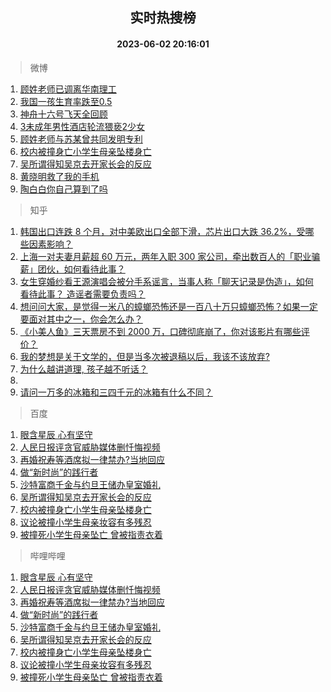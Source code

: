 <div align="center"><h2>实时热搜榜</h2><h4>2023-06-02 20:16:01</h4></div>

> 微博  

1. [顾姓老师已调离华南理工](https://s.weibo.com/weibo?q=%23%E9%A1%BE%E5%A7%93%E8%80%81%E5%B8%88%E5%B7%B2%E8%B0%83%E7%A6%BB%E5%8D%8E%E5%8D%97%E7%90%86%E5%B7%A5%23&t=31&band_rank=1&Refer=top)<br />
2. [我国一孩生育率跌至0.5](https://s.weibo.com/weibo?q=%23%E6%88%91%E5%9B%BD%E4%B8%80%E5%AD%A9%E7%94%9F%E8%82%B2%E7%8E%87%E8%B7%8C%E8%87%B30.5%23&t=31&band_rank=2&Refer=top)<br />
3. [神舟十六号飞天全回顾](https://s.weibo.com/weibo?q=%23%E7%A5%9E%E8%88%9F%E5%8D%81%E5%85%AD%E5%8F%B7%E9%A3%9E%E5%A4%A9%E5%85%A8%E5%9B%9E%E9%A1%BE%23&t=31&band_rank=3&Refer=top)<br />
4. [3未成年男性酒店轮流猥亵2少女](https://s.weibo.com/weibo?q=%233%E6%9C%AA%E6%88%90%E5%B9%B4%E7%94%B7%E6%80%A7%E9%85%92%E5%BA%97%E8%BD%AE%E6%B5%81%E7%8C%A5%E4%BA%B52%E5%B0%91%E5%A5%B3%23&t=31&band_rank=4&Refer=top)<br />
5. [顾姓老师与苏某曾共同发明专利](https://s.weibo.com/weibo?q=%23%E9%A1%BE%E5%A7%93%E8%80%81%E5%B8%88%E4%B8%8E%E8%8B%8F%E6%9F%90%E6%9B%BE%E5%85%B1%E5%90%8C%E5%8F%91%E6%98%8E%E4%B8%93%E5%88%A9%23&t=31&band_rank=5&Refer=top)<br />
6. [校内被撞身亡小学生母亲坠楼身亡](https://s.weibo.com/weibo?q=%23%E6%A0%A1%E5%86%85%E8%A2%AB%E6%92%9E%E8%BA%AB%E4%BA%A1%E5%B0%8F%E5%AD%A6%E7%94%9F%E6%AF%8D%E4%BA%B2%E5%9D%A0%E6%A5%BC%E8%BA%AB%E4%BA%A1%23&t=31&band_rank=6&Refer=top)<br />
7. [吴所谓得知吴京去开家长会的反应](https://s.weibo.com/weibo?q=%23%E5%90%B4%E6%89%80%E8%B0%93%E5%BE%97%E7%9F%A5%E5%90%B4%E4%BA%AC%E5%8E%BB%E5%BC%80%E5%AE%B6%E9%95%BF%E4%BC%9A%E7%9A%84%E5%8F%8D%E5%BA%94%23&t=31&band_rank=7&Refer=top)<br />
8. [黄晓明救了我的手机](https://s.weibo.com/weibo?q=%23%E9%BB%84%E6%99%93%E6%98%8E%E6%95%91%E4%BA%86%E6%88%91%E7%9A%84%E6%89%8B%E6%9C%BA%23&t=31&band_rank=8&Refer=top)<br />
9. [陶白白你自己算到了吗](https://s.weibo.com/weibo?q=%23%E9%99%B6%E7%99%BD%E7%99%BD%E4%BD%A0%E8%87%AA%E5%B7%B1%E7%AE%97%E5%88%B0%E4%BA%86%E5%90%97%23&t=31&band_rank=9&Refer=top)<br />

> 知乎  

1. [韩国出口连跌 8 个月，对中美欧出口全部下滑，芯片出口大跌 36.2%，受哪些因素影响？](https://www.zhihu.com/question/604222429)<br />
2. [上海一对夫妻月薪超 60 万元，两年入职 300 家公司，牵出数百人的「职业骗薪」团伙，如何看待此事？](https://www.zhihu.com/question/604403306)<br />
3. [女生穿婚纱看王源演唱会被分手系谣言，当事人称「聊天记录是伪造」，如何看待此事？ 造谣者需要负责吗？](https://www.zhihu.com/question/604390809)<br />
4. [想问问大家，是觉得一米八的蟑螂恐怖还是一百八十万只蟑螂恐怖？如果一定要面对其中之一，你会怎么办？](https://www.zhihu.com/question/600068717)<br />
5. [《小美人鱼》三天票房不到 2000 万，口碑彻底崩了，你对该影片有哪些评价？](https://www.zhihu.com/question/603592302)<br />
6. [我的梦想是关于文学的，但是当多次被退稿以后，我该不该放弃?](https://www.zhihu.com/question/604011027)<br />
7. [为什么越讲道理, 孩子越不听话？](https://www.zhihu.com/question/598809389)<br />
8. []()<br />
9. [请问一万多的冰箱和三四千元的冰箱有什么不同？](https://www.zhihu.com/question/494932195)<br />

> 百度  

1. [眼含星辰 心有坚守](https://www.baidu.com/s?wd=%E7%9C%BC%E5%90%AB%E6%98%9F%E8%BE%B0+%E5%BF%83%E6%9C%89%E5%9D%9A%E5%AE%88&sa=fyb_news&rsv_dl=fyb_news)<br />
2. [人民日报评贪官威胁媒体删忏悔视频](https://www.baidu.com/s?wd=%E4%BA%BA%E6%B0%91%E6%97%A5%E6%8A%A5%E8%AF%84%E8%B4%AA%E5%AE%98%E5%A8%81%E8%83%81%E5%AA%92%E4%BD%93%E5%88%A0%E5%BF%8F%E6%82%94%E8%A7%86%E9%A2%91&sa=fyb_news&rsv_dl=fyb_news)<br />
3. [再婚祝寿等酒席拟一律禁办?当地回应](https://www.baidu.com/s?wd=%E5%86%8D%E5%A9%9A%E7%A5%9D%E5%AF%BF%E7%AD%89%E9%85%92%E5%B8%AD%E6%8B%9F%E4%B8%80%E5%BE%8B%E7%A6%81%E5%8A%9E%3F%E5%BD%93%E5%9C%B0%E5%9B%9E%E5%BA%94&sa=fyb_news&rsv_dl=fyb_news)<br />
4. [做“新时尚”的践行者](https://www.baidu.com/s?wd=%E5%81%9A%E2%80%9C%E6%96%B0%E6%97%B6%E5%B0%9A%E2%80%9D%E7%9A%84%E8%B7%B5%E8%A1%8C%E8%80%85&sa=fyb_news&rsv_dl=fyb_news)<br />
5. [沙特富商千金与约旦王储办皇室婚礼](https://www.baidu.com/s?wd=%E6%B2%99%E7%89%B9%E5%AF%8C%E5%95%86%E5%8D%83%E9%87%91%E4%B8%8E%E7%BA%A6%E6%97%A6%E7%8E%8B%E5%82%A8%E5%8A%9E%E7%9A%87%E5%AE%A4%E5%A9%9A%E7%A4%BC&sa=fyb_news&rsv_dl=fyb_news)<br />
6. [吴所谓得知吴京去开家长会的反应](https://www.baidu.com/s?wd=%E5%90%B4%E6%89%80%E8%B0%93%E5%BE%97%E7%9F%A5%E5%90%B4%E4%BA%AC%E5%8E%BB%E5%BC%80%E5%AE%B6%E9%95%BF%E4%BC%9A%E7%9A%84%E5%8F%8D%E5%BA%94&sa=fyb_news&rsv_dl=fyb_news)<br />
7. [校内被撞身亡小学生母亲坠楼身亡](https://www.baidu.com/s?wd=%E6%A0%A1%E5%86%85%E8%A2%AB%E6%92%9E%E8%BA%AB%E4%BA%A1%E5%B0%8F%E5%AD%A6%E7%94%9F%E6%AF%8D%E4%BA%B2%E5%9D%A0%E6%A5%BC%E8%BA%AB%E4%BA%A1&sa=fyb_news&rsv_dl=fyb_news)<br />
8. [议论被撞小学生母亲妆容有多残忍](https://www.baidu.com/s?wd=%E8%AE%AE%E8%AE%BA%E8%A2%AB%E6%92%9E%E5%B0%8F%E5%AD%A6%E7%94%9F%E6%AF%8D%E4%BA%B2%E5%A6%86%E5%AE%B9%E6%9C%89%E5%A4%9A%E6%AE%8B%E5%BF%8D&sa=fyb_news&rsv_dl=fyb_news)<br />
9. [被撞死小学生母亲坠亡 曾被指责衣着](https://www.baidu.com/s?wd=%E8%A2%AB%E6%92%9E%E6%AD%BB%E5%B0%8F%E5%AD%A6%E7%94%9F%E6%AF%8D%E4%BA%B2%E5%9D%A0%E4%BA%A1+%E6%9B%BE%E8%A2%AB%E6%8C%87%E8%B4%A3%E8%A1%A3%E7%9D%80&sa=fyb_news&rsv_dl=fyb_news)<br />

> 哔哩哔哩  

1. [眼含星辰 心有坚守](https://www.baidu.com/s?wd=%E7%9C%BC%E5%90%AB%E6%98%9F%E8%BE%B0+%E5%BF%83%E6%9C%89%E5%9D%9A%E5%AE%88&sa=fyb_news&rsv_dl=fyb_news)<br />
2. [人民日报评贪官威胁媒体删忏悔视频](https://www.baidu.com/s?wd=%E4%BA%BA%E6%B0%91%E6%97%A5%E6%8A%A5%E8%AF%84%E8%B4%AA%E5%AE%98%E5%A8%81%E8%83%81%E5%AA%92%E4%BD%93%E5%88%A0%E5%BF%8F%E6%82%94%E8%A7%86%E9%A2%91&sa=fyb_news&rsv_dl=fyb_news)<br />
3. [再婚祝寿等酒席拟一律禁办?当地回应](https://www.baidu.com/s?wd=%E5%86%8D%E5%A9%9A%E7%A5%9D%E5%AF%BF%E7%AD%89%E9%85%92%E5%B8%AD%E6%8B%9F%E4%B8%80%E5%BE%8B%E7%A6%81%E5%8A%9E%3F%E5%BD%93%E5%9C%B0%E5%9B%9E%E5%BA%94&sa=fyb_news&rsv_dl=fyb_news)<br />
4. [做“新时尚”的践行者](https://www.baidu.com/s?wd=%E5%81%9A%E2%80%9C%E6%96%B0%E6%97%B6%E5%B0%9A%E2%80%9D%E7%9A%84%E8%B7%B5%E8%A1%8C%E8%80%85&sa=fyb_news&rsv_dl=fyb_news)<br />
5. [沙特富商千金与约旦王储办皇室婚礼](https://www.baidu.com/s?wd=%E6%B2%99%E7%89%B9%E5%AF%8C%E5%95%86%E5%8D%83%E9%87%91%E4%B8%8E%E7%BA%A6%E6%97%A6%E7%8E%8B%E5%82%A8%E5%8A%9E%E7%9A%87%E5%AE%A4%E5%A9%9A%E7%A4%BC&sa=fyb_news&rsv_dl=fyb_news)<br />
6. [吴所谓得知吴京去开家长会的反应](https://www.baidu.com/s?wd=%E5%90%B4%E6%89%80%E8%B0%93%E5%BE%97%E7%9F%A5%E5%90%B4%E4%BA%AC%E5%8E%BB%E5%BC%80%E5%AE%B6%E9%95%BF%E4%BC%9A%E7%9A%84%E5%8F%8D%E5%BA%94&sa=fyb_news&rsv_dl=fyb_news)<br />
7. [校内被撞身亡小学生母亲坠楼身亡](https://www.baidu.com/s?wd=%E6%A0%A1%E5%86%85%E8%A2%AB%E6%92%9E%E8%BA%AB%E4%BA%A1%E5%B0%8F%E5%AD%A6%E7%94%9F%E6%AF%8D%E4%BA%B2%E5%9D%A0%E6%A5%BC%E8%BA%AB%E4%BA%A1&sa=fyb_news&rsv_dl=fyb_news)<br />
8. [议论被撞小学生母亲妆容有多残忍](https://www.baidu.com/s?wd=%E8%AE%AE%E8%AE%BA%E8%A2%AB%E6%92%9E%E5%B0%8F%E5%AD%A6%E7%94%9F%E6%AF%8D%E4%BA%B2%E5%A6%86%E5%AE%B9%E6%9C%89%E5%A4%9A%E6%AE%8B%E5%BF%8D&sa=fyb_news&rsv_dl=fyb_news)<br />
9. [被撞死小学生母亲坠亡 曾被指责衣着](https://www.baidu.com/s?wd=%E8%A2%AB%E6%92%9E%E6%AD%BB%E5%B0%8F%E5%AD%A6%E7%94%9F%E6%AF%8D%E4%BA%B2%E5%9D%A0%E4%BA%A1+%E6%9B%BE%E8%A2%AB%E6%8C%87%E8%B4%A3%E8%A1%A3%E7%9D%80&sa=fyb_news&rsv_dl=fyb_news)<br />
